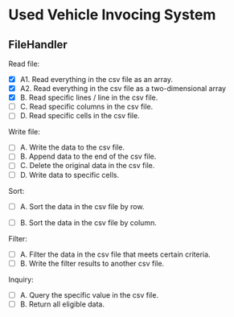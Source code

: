 # Used Vehicle Invocing System


## FileHandler
Read file:
- [x] A1. Read everything in the csv file as an array.
- [x] A2. Read everything in the csv file as a two-dimensional array
- [x] B. Read specific lines / line in the csv file.
- [ ] C. Read specific columns in the csv file.
- [ ] D. Read specific cells in the csv file.

Write file:
- [ ] A. Write the data to the csv file.
- [ ] B. Append data to the end of the csv file.
- [ ] C. Delete the original data in the csv file.
- [ ] D. Write data to specific cells.

Sort:
- [ ] A. Sort the data in the csv file by row.
- [ ] B. Sort the data in the csv file by column.


Filter:
- [ ] A. Filter the data in the csv file that meets certain criteria.
- [ ] B. Write the filter results to another csv file.

Inquiry:
- [ ] A. Query the specific value in the csv file.
- [ ] B. Return all eligible data.
